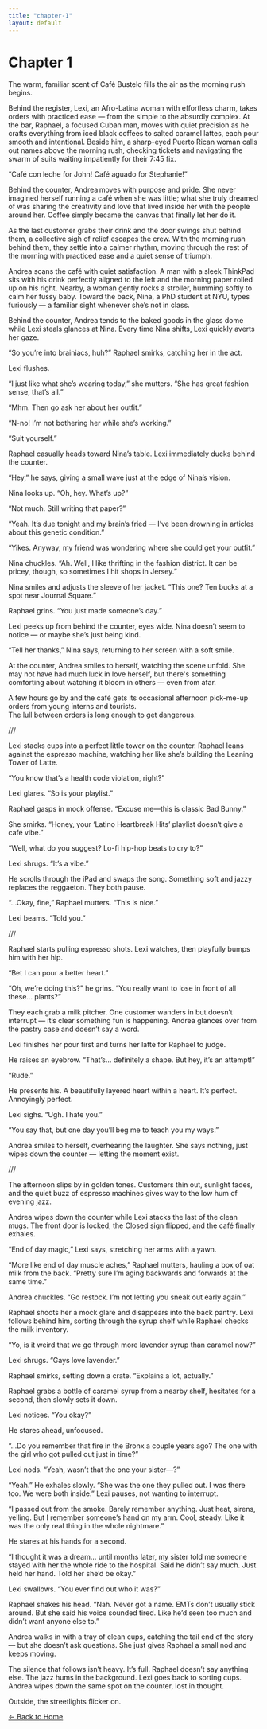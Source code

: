 ```yaml
---
title: "chapter-1"
layout: default
---
```


<link rel="stylesheet" href="{{ '/assets/css/custom.css' | relative_url }}">

# Chapter 1

The warm, familiar scent of Café Bustelo fills the air as the morning rush begins.

Behind the register, Lexi, an Afro-Latina woman with effortless charm, takes orders with practiced ease — from the simple to the absurdly complex. At the bar, Raphael, a focused Cuban man, moves with quiet precision as he crafts everything from iced black coffees to salted caramel lattes, each pour smooth and intentional. Beside him, a sharp-eyed Puerto Rican woman calls out names above the morning rush, checking tickets and navigating the swarm of suits waiting impatiently for their 7:45 fix.

“Café con leche for John! Café aguado for Stephanie!”

Behind the counter, Andrea moves with purpose and pride. She never imagined herself running a café when she was little; what she truly dreamed of was sharing the creativity and love that lived inside her with the people around her. Coffee simply became the canvas that finally let her do it.

As the last customer grabs their drink and the door swings shut behind them, a collective sigh of relief escapes the crew. With the morning rush behind them, they settle into a calmer rhythm, moving through the rest of the morning with practiced ease and a quiet sense of triumph.

Andrea scans the café with quiet satisfaction. A man with a sleek ThinkPad sits with his drink perfectly aligned to the left and the morning paper rolled up on his right. Nearby, a woman gently rocks a stroller, humming softly to calm her fussy baby. Toward the back, Nina, a PhD student at NYU, types furiously — a familiar sight whenever she’s not in class.

Behind the counter, Andrea tends to the baked goods in the glass dome while Lexi steals glances at Nina. Every time Nina shifts, Lexi quickly averts her gaze.

“So you’re into brainiacs, huh?” Raphael smirks, catching her in the act.

Lexi flushes.  

“I just like what she’s wearing today,” she mutters. “She has great fashion sense, that’s all.”  

“Mhm. Then go ask her about her outfit.”  

“N-no! I’m not bothering her while she’s working.”  

“Suit yourself.”

Raphael casually heads toward Nina’s table. Lexi immediately ducks behind the counter.

“Hey,” he says, giving a small wave just at the edge of Nina’s vision.  

Nina looks up. “Oh, hey. What’s up?”

“Not much. Still writing that paper?”  

“Yeah. It’s due tonight and my brain’s fried — I’ve been drowning in articles about this genetic condition.”

“Yikes. Anyway, my friend was wondering where she could get your outfit.”

Nina chuckles. “Ah. Well, I like thrifting in the fashion district. It can be pricey, though, so sometimes I hit shops in Jersey.”

Nina smiles and adjusts the sleeve of her jacket. “This one? Ten bucks at a spot near Journal Square.”

Raphael grins. “You just made someone’s day.”

Lexi peeks up from behind the counter, eyes wide. Nina doesn’t seem to notice — or maybe she’s just being kind.

“Tell her thanks,” Nina says, returning to her screen with a soft smile.


At the counter, Andrea smiles to herself, watching the scene unfold. She may not have had much luck in love herself, but there's something comforting about watching it bloom in others — even from afar.

A few hours go by and the café gets its occasional afternoon pick-me-up orders from young interns and tourists.  
The lull between orders is long enough to get dangerous.

///

Lexi stacks cups into a perfect little tower on the counter. Raphael leans against the espresso machine, watching her like she’s building the Leaning Tower of Latte.

“You know that’s a health code violation, right?”

Lexi glares. “So is your playlist.”

Raphael gasps in mock offense. “Excuse me—this is classic Bad Bunny.”

She smirks. “Honey, your ‘Latino Heartbreak Hits’ playlist doesn’t give a café vibe.”

“Well, what do you suggest? Lo-fi hip-hop beats to cry to?”

Lexi shrugs. “It’s a vibe.”

He scrolls through the iPad and swaps the song. Something soft and jazzy replaces the reggaeton. They both pause.

“…Okay, fine,” Raphael mutters. “This is nice.”

Lexi beams. “Told you.”

///

Raphael starts pulling espresso shots. Lexi watches, then playfully bumps him with her hip.

“Bet I can pour a better heart.”

“Oh, we’re doing this?” he grins. “You really want to lose in front of all these… plants?”

They each grab a milk pitcher. One customer wanders in but doesn’t interrupt — it’s clear something fun is happening. Andrea glances over from the pastry case and doesn’t say a word.

Lexi finishes her pour first and turns her latte for Raphael to judge.

He raises an eyebrow. “That’s… definitely a shape. But hey, it’s an attempt!”

“Rude.”

He presents his. A beautifully layered heart within a heart. It’s perfect. Annoyingly perfect.

Lexi sighs. “Ugh. I hate you.”

“You say that, but one day you’ll beg me to teach you my ways.”

Andrea smiles to herself, overhearing the laughter. She says nothing, just wipes down the counter — letting the moment exist.

///

The afternoon slips by in golden tones. Customers thin out, sunlight fades, and the quiet buzz of espresso machines gives way to the low hum of evening jazz.

Andrea wipes down the counter while Lexi stacks the last of the clean mugs. The front door is locked, the Closed sign flipped, and the café finally exhales.

“End of day magic,” Lexi says, stretching her arms with a yawn.

“More like end of day muscle aches,” Raphael mutters, hauling a box of oat milk from the back. “Pretty sure I’m aging backwards and forwards at the same time.”

Andrea chuckles. “Go restock. I’m not letting you sneak out early again.”

Raphael shoots her a mock glare and disappears into the back pantry. Lexi follows behind him, sorting through the syrup shelf while Raphael checks the milk inventory.

“Yo, is it weird that we go through more lavender syrup than caramel now?”

Lexi shrugs. “Gays love lavender.”

Raphael smirks, setting down a crate. “Explains a lot, actually.”

Raphael grabs a bottle of caramel syrup from a nearby shelf, hesitates for a second, then slowly sets it down.

Lexi notices. “You okay?”

He stares ahead, unfocused.

“…Do you remember that fire in the Bronx a couple years ago? The one with the girl who got pulled out just in time?”

Lexi nods. “Yeah, wasn’t that the one your sister—?”

“Yeah.” He exhales slowly. “She was the one they pulled out. I was there too. We were both inside.”
Lexi pauses, not wanting to interrupt.

“I passed out from the smoke. Barely remember anything. Just heat, sirens, yelling. But I remember someone’s hand on my arm. Cool, steady. Like it was the only real thing in the whole nightmare.”

He stares at his hands for a second.

“I thought it was a dream… until months later, my sister told me someone stayed with her the whole ride to the hospital. Said he didn’t say much. Just held her hand. Told her she’d be okay.”

Lexi swallows. “You ever find out who it was?”

Raphael shakes his head. “Nah. Never got a name. EMTs don’t usually stick around. But she said his voice sounded tired. Like he’d seen too much and didn’t want anyone else to.”

Andrea walks in with a tray of clean cups, catching the tail end of the story — but she doesn’t ask questions. She just gives Raphael a small nod and keeps moving.

The silence that follows isn’t heavy. It’s full.
Raphael doesn’t say anything else.
The jazz hums in the background.
Lexi goes back to sorting cups.
Andrea wipes down the same spot on the counter, lost in thought.

Outside, the streetlights flicker on.


<p style="text-align: left;">
  <a href="{{ '/' | relative_url }}">← Back to Home</a>
</p>

